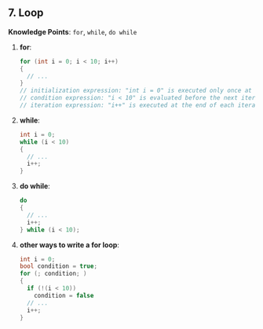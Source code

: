 ## 7. Loop

**Knowledge Points**: `for`, `while`, `do while`

1. **for**: 

    ```c++
    for (int i = 0; i < 10; i++)
    {
      // ...
    }
    // initialization expression: "int i = 0" is executed only once at the beginning of the loop
    // condition expression: "i < 10" is evaluated before the next iteration
    // iteration expression: "i++" is executed at the end of each iteration
    ```

2. **while**: 

    ```c++
    int i = 0;
    while (i < 10)
    {
      // ...
      i++;
    }
    ```

3. **do while**: 

    ```c++
    do
    {
      // ...
      i++; 
    } while (i < 10);
    ```

4. **other ways to write a for loop**: 

    ```c++
    int i = 0;
    bool condition = true;
    for (; condition; )
    {
      if (!(i < 10))
        condition = false
      // ...
      i++;
    }
    ```

